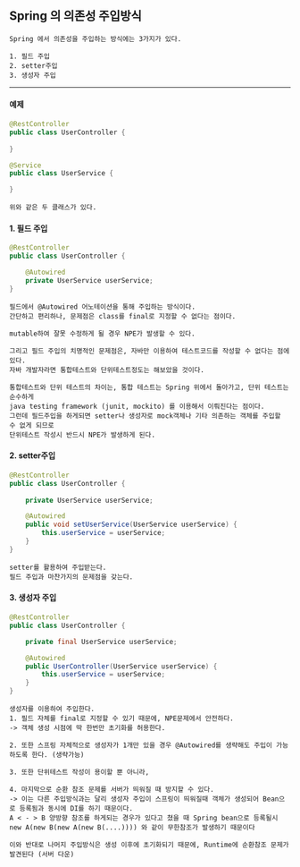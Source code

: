 ## Spring 의 의존성 주입방식

    Spring 에서 의존성을 주입하는 방식에는 3가지가 있다.

    1. 필드 주입
    2. setter주입
    3. 생성자 주입

---

#### 예제

```java
@RestController
public class UserController {
    
}

@Service
public class UserService {

}
```

    위와 같은 두 클래스가 있다.

#### 1. 필드 주입

```java
@RestController
public class UserController {

    @Autowired
    private UserService userService;
}
```

    필드에서 @Autowired 어노테이션을 통해 주입하는 방식이다.
    간단하고 편리하나, 문제점은 class를 final로 지정할 수 없다는 점이다.

    mutable하여 잘못 수정하게 될 경우 NPE가 발생할 수 있다.

    그리고 필드 주입의 치명적인 문제점은, 자바만 이용하여 테스트코드를 작성할 수 없다는 점에 있다.
    자바 개발자라면 통합테스트와 단위테스트정도는 해보았을 것이다.

    통합테스트와 단위 테스트의 차이는, 통합 테스트는 Spring 위에서 돌아가고, 단위 테스트는 순수하게
    java testing framework (junit, mockito) 를 이용해서 이뤄진다는 점이다.
    그런데 필드주입을 하게되면 setter나 생성자로 mock객체나 기타 의존하는 객체를 주입할 수 없게 되므로
    단위테스트 작성시 반드시 NPE가 발생하게 된다.

#### 2. setter주입

```java
@RestController
public class UserController {
    
    private UserService userService;

    @Autowired
    public void setUserService(UserService userService) {
        this.userService = userService;
    }
}
```

    setter를 활용하여 주입받는다.
    필드 주입과 마찬가지의 문제점을 갖는다.

#### 3. 생성자 주입

```java
@RestController
public class UserController {

    private final UserService userService;

    @Autowired
    public UserController(UserService userService) {
        this.userService = userService;
    }
}
```

    생성자를 이용하여 주입한다.
    1. 필드 자체를 final로 지정할 수 있기 때문에, NPE문제에서 안전하다.
    -> 객체 생성 시점에 딱 한번만 초기화를 허용한다.

    2. 또한 스프링 자체적으로 생성자가 1개만 있을 경우 @Autowired를 생략해도 주입이 가능하도록 한다. (생략가능)

    3. 또한 단위테스트 작성이 용이할 뿐 아니라,
    
    4. 마지막으로 순환 참조 문제를 서버가 띄워질 때 방지할 수 있다.
    -> 이는 다른 주입방식과는 달리 생성자 주입이 스프링이 띄워질때 객체가 생성되어 Bean으로 등록됨과 동시에 DI를 하기 때문이다.
    A < - > B 양방향 참조를 하게되는 경우가 있다고 쳤을 때 Spring bean으로 등록될시
    new A(new B(new A(new B(....)))) 와 같이 무한참조가 발생하기 때문이다

    이와 반대로 나머지 주입방식은 생성 이후에 초기화되기 때문에, Runtime에 순환참조 문제가 발견된다 (서버 다운)